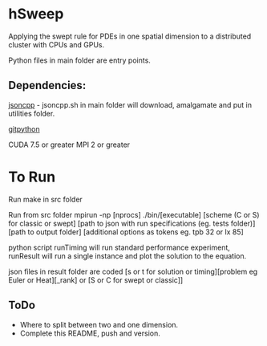 # hSweep

Applying the swept rule for PDEs in one spatial dimension to a distributed cluster with CPUs and GPUs.

Python files in main folder are entry points.

## Dependencies:

[jsoncpp](https://github.com/open-source-parsers/jsoncpp) - jsoncpp.sh in main folder will download, amalgamate and put in utilities folder.

[gitpython]()

CUDA 7.5 or greater
MPI 2 or greater

# To Run

Run make in src folder

Run from src folder 
mpirun -np [nprocs] ./bin/[executable] [scheme (C or S) for classic or swept] [path to json with run specifications (eg. tests folder)] [path to output folder] [additional options as tokens eg. tpb 32 or lx 85]

python script runTiming will run standard performance experiment, runResult will run a single instance and plot the solution to the equation.

json files in result folder are coded [s or t for solution or timing][problem eg Euler or Heat][_rank] or [S or C for swept or classic]]

## ToDo
- Where to split between two and one dimension.
- Complete this README, push and version.